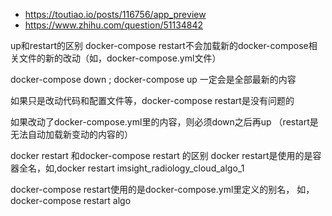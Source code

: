 * https://toutiao.io/posts/116756/app_preview
* https://www.zhihu.com/question/51134842



up和restart的区别
docker-compose restart不会加载新的docker-compose相关文件的新的改动（如，docker-compose.yml文件）

docker-compose down ; docker-compose up 一定会是全部最新的内容

如果只是改动代码和配置文件等，docker-compose restart是没有问题的

如果改动了docker-compose.yml里的内容，则必须down之后再up （restart是无法自动加载新变动的内容的）

 

docker restart 和docker-compose restart 的区别
docker restart是使用的是容器全名，如,docker restart imsight_radiology_cloud_algo_1

docker-compose restart使用的是docker-compose.yml里定义的别名， 如，docker-compose restart algo

